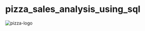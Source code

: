 # pizza_sales_analysis_using_sql
![pizza-logo](https://github.com/shrushtijadhav/pizza_sales_analysis_using_sql/upload/main)
